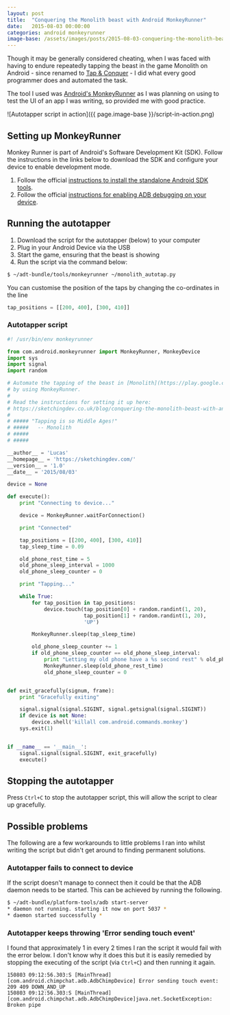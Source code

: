 ```yaml
---
layout: post
title:  "Conquering the Monolith beast with Android MonkeyRunner"
date:   2015-08-03 00:00:00
categories: android monkeyrunner
image-base: /assets/images/posts/2015-08-03-conquering-the-monolith-beast-with-android-monkeyrunner
---
```


Though it may be generally considered cheating, when I was faced with having to endure repeatedly tapping the beast in the game Monolith on Android - since renamed to [Tap & Conquer](https://play.google.com/store/apps/details?id=com.cac.tap.and.conquer) - I did what every good programmer does and automated the task.

The tool I used was [Android's MonkeyRunner](http://developer.android.com/tools/help/monkeyrunner_concepts.html) as I was planning on using to test the UI of an app I was writing, so provided me with good practice.

![Autotapper script in action]({{ page.image-base }}/script-in-action.png)

## Setting up MonkeyRunner

Monkey Runner is part of Android's Software Development Kit (SDK). Follow the instructions in the links below to download the SDK and configure your device
to enable development mode.

1. Follow the official [instructions to install the standalone Android SDK tools](https://developer.android.com/sdk/installing/index.html?pkg=tools).
2. Follow the official [instructions for enabling ADB debugging on your device](http://developer.android.com/tools/help/adb.html#Enabling).

## Running the autotapper

1. Download the script for the autotapper (below) to your computer
2. Plug in your Android Device via the USB
3. Start the game, ensuring that the beast is showing
4. Run the script via the command below:

```bash
$ ~/adt-bundle/tools/monkeyrunner ~/monolith_autotap.py
```

You can customise the position of the taps by changing the co-ordinates in the line

```python
tap_positions = [[200, 400], [300, 410]]
```

### Autotapper script

```python
#! /usr/bin/env monkeyrunner

from com.android.monkeyrunner import MonkeyRunner, MonkeyDevice
import sys
import signal
import random

# Automate the tapping of the beast in [Monolith](https://play.google.com/store/apps/details?id=com.cac.monolith)
# by using MonkeyRunner.
#
# Read the instructions for setting it up here:
# https://sketchingdev.co.uk/blog/conquering-the-monolith-beast-with-android-monkeyrunner.html
#
# ##### "Tapping is so Middle Ages!"
# #####   -- Monolith
# #####
# #####

__author__ = 'Lucas'
__homepage__ = 'https://sketchingdev.com/'
__version__ = '1.0'
__date__ = '2015/08/03'

device = None

def execute():
    print "Connecting to device..."

    device = MonkeyRunner.waitForConnection()

    print "Connected"

    tap_positions = [[200, 400], [300, 410]]
    tap_sleep_time = 0.09

    old_phone_rest_time = 5
    old_phone_sleep_interval = 1000
    old_phone_sleep_counter = 0

    print "Tapping..."

    while True:
        for tap_position in tap_positions:
            device.touch(tap_position[0] + random.randint(1, 20),
                         tap_position[1] + random.randint(1, 20),
                         'UP')

        MonkeyRunner.sleep(tap_sleep_time)

        old_phone_sleep_counter += 1
        if old_phone_sleep_counter == old_phone_sleep_interval:
            print "Letting my old phone have a %s second rest" % old_phone_rest_time
            MonkeyRunner.sleep(old_phone_rest_time)
            old_phone_sleep_counter = 0


def exit_gracefully(signum, frame):
    print "Gracefully exiting"

    signal.signal(signal.SIGINT, signal.getsignal(signal.SIGINT))
    if device is not None:
        device.shell('killall com.android.commands.monkey')
    sys.exit(1)


if __name__ == '__main__':
    signal.signal(signal.SIGINT, exit_gracefully)
    execute()
```

## Stopping the autotapper

Press `Ctrl+C` to stop the autotapper script, this will allow the script to clear up gracefully.

## Possible problems

The following are a few workarounds to little problems I ran into whilst writing the script but didn't get around to finding permanent solutions.

### Autotapper fails to connect to device
If the script doesn't manage to connect then it could be that the ADB daemon needs to be started. This can be achieved by running the following.

```bash
$ ~/adt-bundle/platform-tools/adb start-server
* daemon not running. starting it now on port 5037 *
* daemon started successfully *
```

### Autotapper keeps throwing 'Error sending touch event'

I found that approximately 1 in every 2 times I ran the script it would fail with the error below. I don't know why it does this but it is easily remedied by stopping the executing of the script (via `Ctrl+C`) and then running it again.

```
150803 09:12:56.303:S [MainThread] [com.android.chimpchat.adb.AdbChimpDevice] Error sending touch event: 209 409 DOWN_AND_UP
150803 09:12:56.303:S [MainThread] [com.android.chimpchat.adb.AdbChimpDevice]java.net.SocketException: Broken pipe
```
